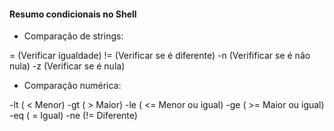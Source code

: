 #### Resumo condicionais no Shell

* Comparação de strings:

= (Verificar igualdade)
!= (Verificar se é diferente)
-n (Verifificar se é não nula)
-z (Verificar se é nula)

* Comparação numérica:

-lt ( < Menor) 
-gt ( > Maior)
-le ( <= Menor ou igual)
-ge ( >= Maior ou igual)
-eq ( = Igual)
-ne (!= Diferente)
